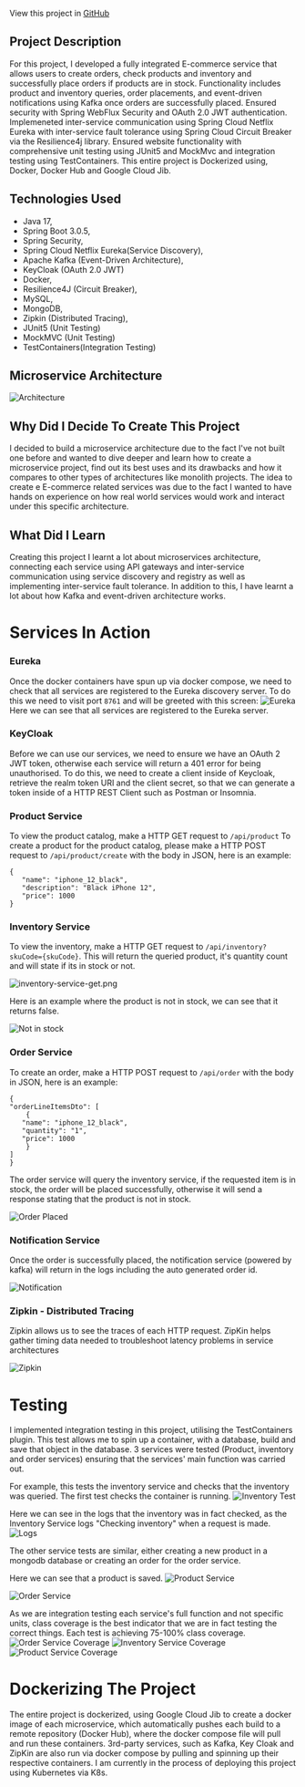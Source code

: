 View this project in [GitHub](https://github.com/DomDevs2000/ECommerce-Microservice)

## Project Description

For this project, I developed a fully integrated E-commerce service that allows users to create orders, check products
and inventory and successfully place orders if products are in stock.
Functionality includes product and inventory queries, order placements, and event-driven notifications using Kafka once orders are successfully placed. Ensured security with Spring WebFlux Security and OAuth 2.0 JWT authentication. Implemeneted inter-service communication using Spring Cloud Netflix Eureka with inter-service
fault tolerance using Spring Cloud Circuit Breaker via the Resilience4j library.
Ensured website functionality with comprehensive unit testing using JUnit5 and MockMvc and integration testing using
TestContainers.
This entire project is Dockerized using, Docker, Docker Hub and Google Cloud Jib.

## Technologies Used

-   Java 17,
-   Spring Boot 3.0.5,
-   Spring Security,
-   Spring Cloud Netflix Eureka(Service Discovery),
-   Apache Kafka (Event-Driven Architecture),
-   KeyCloak (OAuth 2.0 JWT)
-   Docker,
-   Resilience4J (Circuit Breaker),
-   MySQL,
-   MongoDB,
-   Zipkin (Distributed Tracing),
-   JUnit5 (Unit Testing)
-   MockMVC (Unit Testing)
-   TestContainers(Integration Testing)

## Microservice Architecture

![Architecture](https://github.com/DomDevs2000/ECommerce-Microservice/assets/109763238/c731940f-ad27-433e-9d89-2c182403294b)

## Why Did I Decide To Create This Project
I decided to build a microservice architecture due to the fact I've not built one before and wanted to dive deeper and learn how to create a microservice project, find out its best uses and its drawbacks and how it compares to other types of architectures like monolith projects. The idea to create e E-commerce related services was due to the fact I wanted to have hands on experience on how real world services would work and interact under this specific architecture.


## What Did I Learn
Creating this project I learnt a lot about microservices architecture, connecting each service using API gateways and inter-service communication using service discovery and registry as well as implementing inter-service fault tolerance. In addition to this, I have learnt a lot about how Kafka and event-driven architecture works.


# Services In Action

### Eureka
Once the docker containers have spun up via docker compose, we need to check that all services are registered to the Eureka discovery server. To do this we need to visit port ```8761``` and will be greeted with this screen:
![Eureka](images/eureka.png)
Here we can see that all services are registered to the Eureka server.

### KeyCloak 
Before we can use our services, we need to ensure we have an OAuth 2 JWT token, otherwise each service will return a 401 error for being unauthorised. To do this, we need to create a client inside of Keycloak, retrieve the realm token URI and the client secret, so that we can generate a token inside of a HTTP REST Client such as Postman or Insomnia.

### Product Service

To view the product catalog, make a HTTP GET request to `/api/product`
To create a product for the product catalog, please make a HTTP POST request to `/api/product/create` with the body in
JSON, here is an example:

```
{
   "name": "iphone_12_black",
   "description": "Black iPhone 12",
   "price": 1000
}
```
### Inventory Service

To view the inventory, make a HTTP GET request to `/api/inventory?skuCode={skuCode}`. This will return the
queried product, it's quantity count and will state if its in stock or not.

![inventory-service-get.png](images/inventory-service-get.png)

Here is an example where the product is not in stock, we can see that it returns false.

![Not in stock ](images/inventory-service-no-item.png)


### Order Service

To create an order, make a HTTP POST request to `/api/order` with the body in JSON,
here is an example:

```
{
"orderLineItemsDto": [
    {
   "name": "iphone_12_black",
   "quantity": "1",
   "price": 1000
    }
]
}
```

The order service will query the inventory service, if the requested item is in stock, the order will be placed
successfully, otherwise it will send a response stating that the product is not in stock.

![Order Placed](images/order-service.png)



### Notification Service

Once the order is successfully placed, the notification service (powered by kafka) will return in the logs including the auto generated order id.

![Notification](images/notification-service.png)


### Zipkin - Distributed Tracing

Zipkin allows us to see the traces of each HTTP request. ZipKin helps gather timing data needed to troubleshoot latency problems in service architectures

![Zipkin](images/zipkin.png)

# Testing
I implemented integration testing in this project, utilising the TestContainers plugin. This test allows me to spin up a container, with a database, build and save that object in the database. 3 services were tested (Product, inventory and order services) ensuring that the services' main function was carried out.

For example, this tests the inventory service and checks that the inventory was queried. The first test checks the container is running.
![Inventory Test](images/test-inventory-code.png)

Here we can see in the logs that the inventory was in fact checked, as the Inventory Service logs "Checking inventory" when a request is made.
![Logs](images/test-inventory-logs.png)

The other service tests are similar, either creating a new product in a mongodb database or creating an order for the order service. 

Here we can see that a product is saved.
![Product Service](images/test-product-service.png)

![Order Service](images/test-order-service.png)

As we are integration testing each service's full function and not specific units, class coverage is the best indicator that we are in fact testing the correct things. Each test is achieving 75-100% class coverage.
![Order Service Coverage](images/test-coverage-order.png)
![Inventory Service Coverage](images/test-coverage-inventory.png)
![Product Service Coverage](images/test-coverage-product.png)


# Dockerizing The Project

The entire project is dockerized, using Google Cloud Jib to create a docker image of each microservice, which
automatically pushes each build to a remote repository (Docker Hub), where the docker compose file will pull and run
these containers. 3rd-party services, such as Kafka, Key Cloak and ZipKin are also run via docker compose by pulling and spinning up
their respective containers. I am currently in the process of deploying this project using Kubernetes via K8s.



